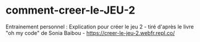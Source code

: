 # comment-creer-le-JEU-2
Entrainement personnel : Explication pour créer le jeu 2 - tiré d'après le livre "oh my code" de Sonia Baibou - https://creer-le-jeu-2.webfr.repl.co/
